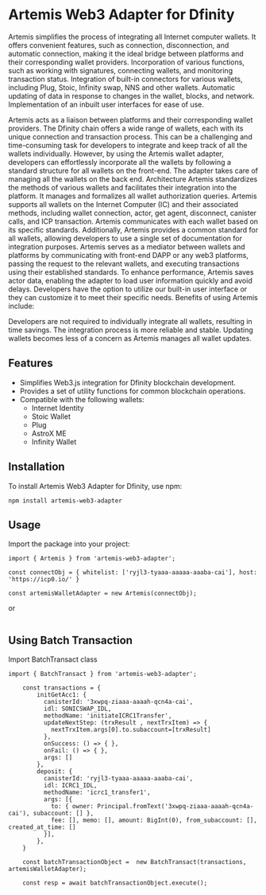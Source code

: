 # Artemis Web3 Adapter for Dfinity

Artemis simplifies the process of integrating all Internet computer wallets. It offers convenient features, such as connection, disconnection, and automatic connection, making it the ideal bridge between platforms and their corresponding wallet providers. Incorporation of various functions, such as working with signatures, connecting wallets, and monitoring transaction status. Integration of built-in connectors for various wallets, including Plug, Stoic, Infinity swap, NNS and other wallets. Automatic updating of data in response to changes in the wallet, blocks, and network. Implementation of an inbuilt user interfaces for ease of use.

Artemis acts as a liaison between platforms and their corresponding wallet providers. The Dfinity chain offers a wide range of wallets, each with its unique connection and transaction process. This can be a challenging and time-consuming task for developers to integrate and keep track of all the wallets individually. However, by using the Artemis wallet adapter, developers can effortlessly incorporate all the wallets by following a standard structure for all wallets on the front-end. The adapter takes care of managing all the wallets on the back end. Architecture Artemis standardizes the methods of various wallets and facilitates their integration into the platform. It manages and formalizes all wallet authorization queries. Artemis supports all wallets on the Internet Computer (IC) and their associated methods, including wallet connection, actor, get agent, disconnect, canister calls, and ICP transaction. Artemis communicates with each wallet based on its specific standards. Additionally, Artemis provides a common standard for all wallets, allowing developers to use a single set of documentation for integration purposes. Artemis serves as a mediator between wallets and platforms by communicating with front-end DAPP or any web3 platforms, passing the request to the relevant wallets, and executing transactions using their established standards. To enhance performance, Artemis saves actor data, enabling the adapter to load user information quickly and avoid delays. Developers have the option to utilize our built-in user interface or they can customize it to meet their specific needs. Benefits of using Artemis include:

Developers are not required to individually integrate all wallets, resulting in time savings. The integration process is more reliable and stable. Updating wallets becomes less of a concern as Artemis manages all wallet updates.

## Features

- Simplifies Web3.js integration for Dfinity blockchain development.
- Provides a set of utility functions for common blockchain operations.
- Compatible with the following wallets:
    - Internet Identity
    - Stoic Wallet
    - Plug
    - AstroX ME
    - Infinity Wallet

## Installation

To install Artemis Web3 Adapter for Dfinity, use npm:

```
npm install artemis-web3-adapter
```

## Usage

Import the package into your project:

```
import { Artemis } from 'artemis-web3-adapter';

const connectObj = { whitelist: ['ryjl3-tyaaa-aaaaa-aaaba-cai'], host: 'https://icp0.io/' }

const artemisWalletAdapter = new Artemis(connectObj);

```

or

```

```




## Using Batch Transaction

Import  BatchTransact class

```
import { BatchTransact } from 'artemis-web3-adapter';

    const transactions = {
        initGetAcc1: {
          canisterId: '3xwpq-ziaaa-aaaah-qcn4a-cai',
          idl: SONICSWAP_IDL,
          methodName: 'initiateICRC1Transfer',
          updateNextStep: (trxResult , nextTrxItem) => {
            nextTrxItem.args[0].to.subaccount=[trxResult]
          },
          onSuccess: () => { },
          onFail: () => { },
          args: []
        },
        deposit: {
          canisterId: 'ryjl3-tyaaa-aaaaa-aaaba-cai',
          idl: ICRC1_IDL,
          methodName: 'icrc1_transfer1',
          args: [{
            to: { owner: Principal.fromText('3xwpq-ziaaa-aaaah-qcn4a-cai'), subaccount: [] },
            fee: [], memo: [], amount: BigInt(0), from_subaccount: [], created_at_time: []
          }],
        },
    }

    const batchTransactionObject =  new BatchTransact(transactions, artemisWalletAdapter);

    const resp = await batchTransactionObject.execute();

```





